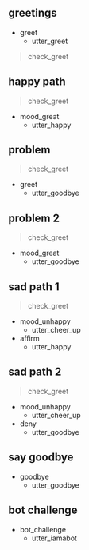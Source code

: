 ## greetings
* greet
  - utter_greet
> check_greet

## happy path
> check_greet
* mood_great
  - utter_happy

## problem
> check_greet
* greet
  - utter_goodbye

## problem 2
> check_greet
* mood_great
  - utter_goodbye

## sad path 1
> check_greet
* mood_unhappy
  - utter_cheer_up
* affirm
  - utter_happy

## sad path 2
> check_greet
* mood_unhappy
  - utter_cheer_up
* deny
  - utter_goodbye

## say goodbye
* goodbye
  - utter_goodbye

## bot challenge
* bot_challenge
  - utter_iamabot
